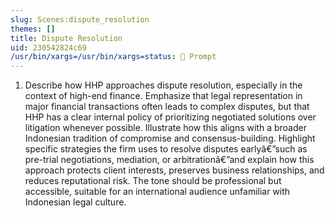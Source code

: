 ```yaml
---
slug: Scenes:dispute_resolution
themes: []
title: Dispute Resolution
uid: 230542824c69
/usr/bin/xargs=/usr/bin/xargs=status: 💬 Prompt
---
```

1.  Describe how HHP approaches dispute resolution, especially in the context of high-end finance. Emphasize that legal representation in major financial transactions often leads to complex disputes, but that HHP has a clear internal policy of prioritizing negotiated solutions over litigation whenever possible. Illustrate how this aligns with a broader Indonesian tradition of compromise and consensus-building. Highlight specific strategies the firm uses to resolve disputes earlyâ€”such as pre-trial negotiations, mediation, or arbitrationâ€”and explain how this approach protects client interests, preserves business relationships, and reduces reputational risk. The tone should be professional but accessible, suitable for an international audience unfamiliar with Indonesian legal culture.
